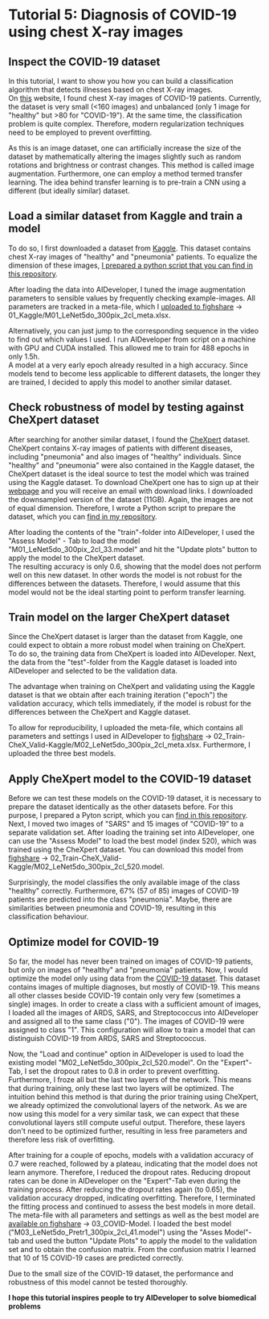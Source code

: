 # Tutorial 5: Diagnosis of COVID-19 using chest X-ray images

## Inspect the COVID-19 dataset  
In this tutorial, I want to show you how you can build a classification algorithm that detects illnesses based on chest X-ray images.  
On [this](https://github.com/ieee8023/covid-chestxray-dataset) website, I found chest X-ray images of COVID-19 patients.
Currently, the dataset is very small (<160 images) and unbalanced (only 1 image for "healthy" but >80 for "COVID-19").
At the same time, the classification problem is quite complex.
Therefore, modern regularization techniques need to be employed to prevent overfitting.

As this is an image dataset, one can artificially increase the size of the dataset by mathematically altering the images
slightly such as random rotations and brightness or contrast changes. This method is called image augmentation.
Furthermore, one can employ a method termed transfer learning.
The idea behind transfer learning is to pre-train a CNN using a different (but ideally similar) dataset.
  
## Load a similar dataset from Kaggle and train a model  
To do so, I first downloaded a dataset from [Kaggle](https://www.kaggle.com/paultimothymooney/chest-xray-pneumonia).
This dataset contains chest X-ray images of "healthy" and "pneumonia" patients.
To equalize the dimension of these images, [I prepared a python script that you can find in this repository](https://github.com/maikherbig/AIDeveloper/blob/master/Tutorial%205%20COVID-19%20Chest%20X-ray%20images/01_DataPrep-Kaggle.py).

After loading the data into AIDeveloper, I tuned the image augmentation parameters to sensible values
by frequently checking example-images. All parameters are tracked in a meta-file, which 
I [uploaded to fighshare](https://doi.org/10.6084/m9.figshare.12040599) -> 01_Kaggle/M01_LeNet5do_300pix_2cl_meta.xlsx.  

Alternatively, you can just jump to the corresponding sequence in the video to
find out which values I used. I run AIDeveloper from script on a machine with GPU and CUDA installed.
This allowed me to train for 488 epochs in only 1.5h.  
A model at a very early epoch already resulted in a high accuracy. Since models
tend to become less applicable to different datasets, the longer they are trained,
I decided to apply this model to another similar dataset.  

## Check robustness of model by testing against CheXpert dataset  
After searching for another similar dataset, I found the [CheXpert](https://stanfordmlgroup.github.io/competitions/chexpert/) dataset.
CheXpert contains X-ray images of patients with different diseases, including "pneumonia" and also images of "healthy" individuals.
Since "healthy" and "pneumonia" were also contained in the Kaggle dataset, the CheXpert dataset is the ideal source to
test the  model which was trained using the Kaggle dataset.
To download CheXpert one has to sign up at their [webpage](https://stanfordmlgroup.github.io/competitions/chexpert/) and you
will receive an email with download links. I downloaded the downsampled version of the dataset (11GB).
Again, the images are not of equal dimension. Therefore, I wrote a Python script to
prepare the dataset, which you can [find in my repository](https://github.com/maikherbig/AIDeveloper/blob/master/Tutorial%205%20COVID-19%20Chest%20X-ray%20images/02_DataPrep-CheXpert.py).  
    
After loading the contents of the "train"-folder into AIDeveloper, I used the "Assess Model" - Tab
to load the model "M01_LeNet5do_300pix_2cl_33.model" and hit the "Update plots" button
to apply the model to the CheXpert dataset.  
The resulting accuracy is only 0.6, showing that the model does not perform well on this new dataset. In other words the model is not
robust for the differences between the datasets.
Therefore, I would assume that this model would not be the ideal starting point to perform transfer learning.
  
## Train model on the larger CheXpert dataset  
Since the CheXpert dataset is larger than the dataset from Kaggle, one could
expect to obtain a more robust model when training on CheXpert.  
To do so, the training data from CheXpert is loaded into AIDeveloper.
Next, the data from the "test"-folder from the Kaggle dataset is loaded into AIDeveloper and selected to be the validation data.

The advantage when training on CheXpert and validating using the Kaggle dataset is that we obtain after each training iteration ("epoch")
the validation accuracy, which tells immediately, if the model is robust for the differences between the CheXpert and Kaggle dataset.

To allow for reproducibility, I uploaded the meta-file, which contains all 
parameters and settings I used in AIDeveloper
to [fighshare](https://doi.org/10.6084/m9.figshare.12040599) -> 02_Train-CheX_Valid-Kaggle/M02_LeNet5do_300pix_2cl_meta.xlsx.
Furthermore, I uploaded the three best models.

## Apply CheXpert model to the COVID-19 dataset
Before we can test these models on the COVID-19 dataset, it is necessary to prepare the
dataset identically as the other datasets before. For this purpose, I prepared
a Pyton script, which you can [find in this repository](https://github.com/maikherbig/AIDeveloper/blob/master/Tutorial%205%20COVID-19%20Chest%20X-ray%20images/03_DataPrep-COVID.py).
Next, I moved two images of "SARS" and 15 images of "COVID-19" to a separate
validation set. After loading the training set into AIDeveloper, one can use the
"Assess Model" to load the best model (index 520), which was trained using the CheXpert dataset. You can 
download this model from [fighshare](https://doi.org/10.6084/m9.figshare.12040599) -> 02_Train-CheX_Valid-Kaggle/M02_LeNet5do_300pix_2cl_520.model. 

Surprisingly, the model classifies the only available image of the class "healthy" correctly.
Furthermore, 67% (57 of 85) images of COVID-19 patients are predicted into the class "pneumonia".
Maybe, there are similarities between pneumonia and COVID-19, resulting in this classification behaviour.

## Optimize model for COVID-19
So far, the model has never been trained on images of COVID-19 patients, but only on images of "healthy" and "pneumonia" patients.
Now, I would optimize the model only using data from the [COVID-19 dataset](https://github.com/ieee8023/covid-chestxray-dataset).
This dataset contains images of multiple diagnoses, but mostly of COVID-19. This
means all other classes beside COVID-19 contain only very few (sometimes a single) images.
In order to create a class with a sufficient amount of images, I loaded all the images
of ARDS, SARS, and Streptococcus into AIDeveloper and assigned all to the same class ("0").
The images of COVID-19 were assigned to class "1".
This configuration will allow to train a model that can distinguish COVID-19 from ARDS, SARS and Streptococcus.
    
Now, the "Load and continue" option in AIDeveloper is used to load the existing model "M02_LeNet5do_300pix_2cl_520.model".
On the "Expert"-Tab, I set the dropout rates to 0.8 in order to prevent overfitting. Furthermore,
I froze all but the last two layers of the network. This means that during training, only these last
two layers will be optimized. The intuition behind this method is that during the prior training
using CheXpert, we already optimized the convolutional layers of the network. As we are now using
this model for a very similar task, we can expect that these convolutional layers still compute useful
output. Therefore, these layers don't need to be optimized further, resulting in 
less free parameters and therefore less risk of overfitting. 
  
After training for a couple of epochs, models with a validation accuracy of 0.7 were reached, followed
by a plateau, indicating that the model does not learn anymore. 
Therefore, I reduced the dropout rates. Reducing dropout rates can be done in 
AIDeveloper on the "Expert"-Tab even during the training process. After reducing the 
dropout rates again (to 0.65), the validation accuracy dropped, indicating overfitting.
Therefore, I terminated the fitting process and continued to assess the best models
in more detail.
The meta-file with all parameters and settings as well as the best model are [available 
on fighshare](https://doi.org/10.6084/m9.figshare.12040599) -> 03_COVID-Model.
I loaded the best model ("M03_LeNet5do_Pretr1_300pix_2cl_41.model") using
the "Asses Model"-tab and used the button "Update Plots" to apply the model to 
the validation set and to obtain the confusion matrix.
From the confusion matrix I learned that 10 of 15 COVID-19 cases are predicted correctly.

Due to the small size of the COVID-19 dataset, the performance and robustness
of this model cannot be tested thoroughly. 
    
**I hope this tutorial inspires people to try AIDeveloper to 
solve biomedical problems**










